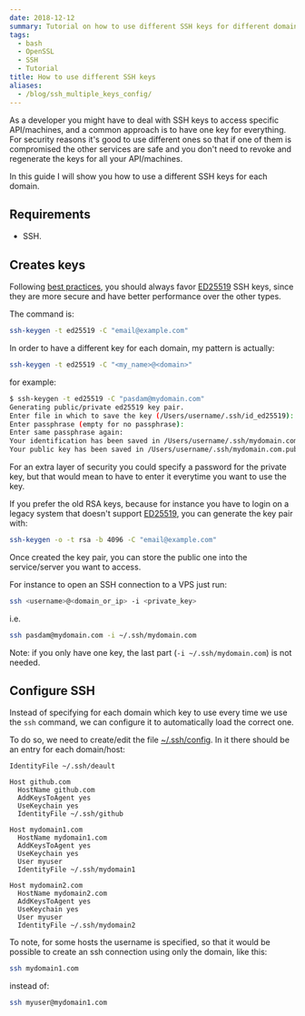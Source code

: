```yaml
---
date: 2018-12-12
summary: Tutorial on how to use different SSH keys for different domains
tags:
  - bash
  - OpenSSL
  - SSH
  - Tutorial
title: How to use different SSH keys
aliases:
  - /blog/ssh_multiple_keys_config/
---
```


As a developer you might have to deal with SSH keys to access specific API/machines, and a common approach is to have one key for everything. For security reasons it's good to use different ones so that if one of them is compromised the other services are safe and you don't need to revoke and regenerate the keys for all your API/machines.

In this guide I will show you how to use a different SSH keys for each domain.

<!--more-->

## Requirements

* SSH.

## Creates keys

Following [best practices](https://linux-audit.com/using-ed25519-openssh-keys-instead-of-dsa-rsa-ecdsa/), you should always favor [ED25519](https://en.wikipedia.org/wiki/EdDSA) SSH keys, since they are more secure and have better performance over the other types.

The command is:

```bash
ssh-keygen -t ed25519 -C "email@example.com"
```

In order to have a different key for each domain, my pattern is actually:

```bash
ssh-keygen -t ed25519 -C "<my_name>@<domain>"
```

for example:

```bash
$ ssh-keygen -t ed25519 -C "pasdam@mydomain.com"
Generating public/private ed25519 key pair.
Enter file in which to save the key (/Users/username/.ssh/id_ed25519): /Users/username/.ssh/mydomain.com
Enter passphrase (empty for no passphrase):
Enter same passphrase again:
Your identification has been saved in /Users/username/.ssh/mydomain.com.
Your public key has been saved in /Users/username/.ssh/mydomain.com.pub.
```

For an extra layer of security you could specify a password for the private key, but that would mean to have to enter it everytime you want to use the key.

If you prefer the old RSA keys, because for instance you have to login on a legacy system that doesn't support [ED25519](https://en.wikipedia.org/wiki/EdDSA), you can generate the key pair with:

```bash
ssh-keygen -o -t rsa -b 4096 -C "email@example.com"
```

Once created the key pair, you can store the public one into the service/server you want to access.

For instance to open an SSH connection to a VPS just run:

```bash
ssh <username>@<domain_or_ip> -i <private_key>
```

i.e.

```bash
ssh pasdam@mydomain.com -i ~/.ssh/mydomain.com
```

Note: if you only have one key, the last part (`-i ~/.ssh/mydomain.com`) is not needed.

## Configure SSH

Instead of specifying for each domain which key to use every time we use the `ssh` command, we can configure it to automatically load the correct one.

To do so, we need to create/edit the file [~/.ssh/config](https://www.ssh.com/ssh/config/). In it there should be an entry for each domain/host:

```text
IdentityFile ~/.ssh/deault

Host github.com
  HostName github.com
  AddKeysToAgent yes
  UseKeychain yes
  IdentityFile ~/.ssh/github

Host mydomain1.com
  HostName mydomain1.com
  AddKeysToAgent yes
  UseKeychain yes
  User myuser
  IdentityFile ~/.ssh/mydomain1

Host mydomain2.com
  HostName mydomain2.com
  AddKeysToAgent yes
  UseKeychain yes
  User myuser
  IdentityFile ~/.ssh/mydomain2
```

To note, for some hosts the username is specified, so that it would be possible to create an ssh connection using only the domain, like this:

```bash
ssh mydomain1.com
```

instead of:

```bash
ssh myuser@mydomain1.com
```
